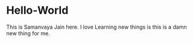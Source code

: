 # Hello-World
This is Samanvaya Jain here.
I love Learning new things is this is a damn new thing for me.
